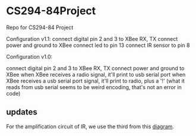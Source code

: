 CS294-84Project
===============

Repo for CS294-84 Project

Configuration v1.1:
connect digital pin 2 and 3 to XBee RX, TX
connect power and ground to XBee
connect led to pin 13
connect IR sensor to pin 8

Configuration v1.0:

connect digital pin 2 and 3 to XBee RX, TX
connect power and ground to XBee
when XBee receives a radio signal, it'll print to usb serial port
when XBee receives a usb serial port signal, it'll print to radio, plus a '!'
(what it reads from usb serial seems to be weird encoding, that's not an error in code)


## updates
For the amplification circuit of IR, we use the third from this [diagram](http://www.blogcdn.com/www.diylife.com/media/2008/01/fet-diagram2.png).
